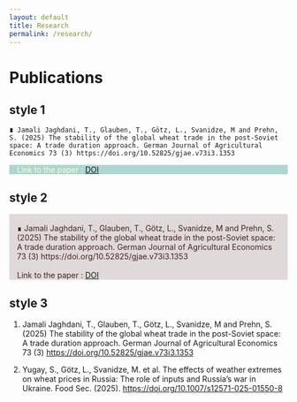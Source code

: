 ```yaml
---
layout: default
title: Research
permalink: /research/
---
```


# Publications

## style 1
```
∎ Jamali Jaghdani, T., Glauben, T., Götz, L., Svanidze, M and Prehn, S. (2025) The stability of the global wheat trade in the post-Soviet space: A trade duration approach. German Journal of Agricultural Economics 73 (3) https://doi.org/10.52825/gjae.v73i3.1353
```

<div style="background-color:#AED6CF; color:#FAFDD6;">
  <p style='margin-left:1em; margin-right:1em'> 
  Link to the paper : <a href="https://doi.org/10.52825/gjae.v73i3.1353">DOI</a>
  </p>
</div>

## style 2

<div style="background-color:#E0D9D9; color:#432323;">
  <p style='margin-left:1em; margin-top:1em; margin-right:1em'> <br>∎ Jamali Jaghdani, T., Glauben, T., Götz, L., Svanidze, M and Prehn, S. (2025) The stability of the global wheat trade in the post-Soviet space: A trade duration approach. German Journal of Agricultural Economics 73 (3) https://doi.org/10.52825/gjae.v73i3.1353<br><br>Link to the paper : <a href="https://doi.org/10.52825/gjae.v73i3.1353">DOI</a>
  </p>
</div>  
 
## style 3

1. Jamali Jaghdani, T., Glauben, T., Götz, L., Svanidze, M and Prehn, S. (2025) The stability of the global wheat trade in the post-Soviet space: A trade duration approach. German Journal of Agricultural Economics 73 (3) <a href="https://doi.org/10.52825/gjae.v73i3.1353">https://doi.org/10.52825/gjae.v73i3.1353</a>

2. Yugay, S., Götz, L., Svanidze, M. et al. The effects of weather extremes on wheat prices in Russia: The role of inputs and Russia’s war in Ukraine. Food Sec. (2025). <a href="https://doi.org/10.1007/s12571-025-01550-8">https://doi.org/10.1007/s12571-025-01550-8</a>

